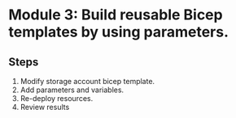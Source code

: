 # Module 3: Build reusable Bicep templates by using parameters.

## Steps

1. Modify storage account bicep template.
2. Add parameters and variables.
3. Re-deploy resources.
4. Review results
